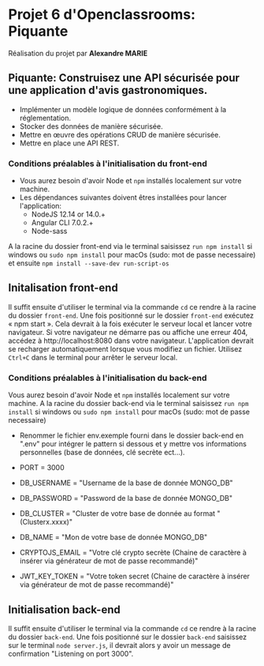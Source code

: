 # Projet 6 d'Openclassrooms: Piquante #

Réalisation du projet par **Alexandre MARIE**
## Piquante: Construisez une API sécurisée pour une application d'avis gastronomiques. ##

- Implémenter un modèle logique de données conformément à la réglementation.
- Stocker des données de manière sécurisée.
- Mettre en œuvre des opérations CRUD de manière sécurisée.
- Mettre en place une API REST.

### Conditions préalables à l'initialisation du front-end ###

- Vous aurez besoin d'avoir Node et `npm` installés localement sur votre machine.
- Les dépendances suivantes doivent êtres installées pour lancer l'application:
    - NodeJS 12.14 or 14.0.+
    - Angular CLI 7.0.2.+
    - Node-sass

A la racine du dossier front-end via le terminal saisissez `run npm install` si windows ou `sudo npm install` pour macOs (sudo: mot de passe necessaire) et ensuite `npm install --save-dev run-script-os` 

## Initalisation front-end ##

Il suffit ensuite d'utiliser le terminal via la commande `cd` ce rendre à la racine du dossier `front-end`. Une fois positionné sur le dossier `front-end` exécutez « npm start ». Cela devrait à la fois exécuter le serveur local et lancer votre navigateur.
Si votre navigateur ne démarre pas ou affiche une erreur 404, accédez à http://localhost:8080 dans votre navigateur.
L'application devrait se recharger automatiquement lorsque vous modifiez un fichier.
Utilisez `Ctrl+C` dans le terminal pour arrêter le serveur local.
  
### Conditions préalables à l'initialisation du back-end ###
Vous aurez besoin d'avoir Node et `npm` installés localement sur votre machine.
A la racine du dossier back-end via le terminal saisissez `run npm install` si windows ou `sudo npm install` pour macOs (sudo: mot de passe necessaire) 

- Renommer le fichier env.exemple fourni dans le dossier back-end en ".env" pour intégrer le pattern si dessous et y mettre vos informations personnelles (base de données, clé secrète ect...).

- PORT = 3000
- DB_USERNAME = "Username de la base de donnée MONGO_DB"
- DB_PASSWORD = "Password de la base de donnée MONGO_DB"
- DB_CLUSTER = "Cluster de votre base de donnée au format "(Clusterx.xxxx)"
- DB_NAME = "Mon de votre base de donnée MONGO_DB"
- CRYPTOJS_EMAIL = "Votre clé crypto secrète (Chaine de caractère à insérer via générateur de mot de passe recommandé)"
- JWT_KEY_TOKEN = "Votre token secret (Chaine de caractère à insérer via générateur de mot de passe recommandé)"
## Initialisation back-end ##

Il suffit ensuite d'utiliser le terminal via la commande `cd` ce rendre à la racine du dossier `back-end`. Une fois positionné sur le dossier `back-end` saisissez sur le terminal `node server.js`, il devrait alors y avoir un message de confirmation "Listening on port 3000". 